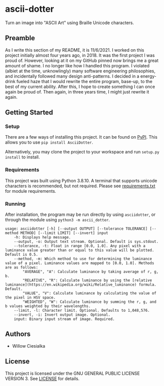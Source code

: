 # ascii-dotter

Turn an image into "ASCII Art" using Braille Unicode characters.

## Preamble

As I write this section of my README, it is 11/6/2021. I worked on this project initially almost four years ago, in 2018. It was the first project I was proud of. However, looking at it on my GitHub pinned now brings me a great amount of shame. I no longer like how I handled this program. I violated (albiet at the time, unknowlingly) many software engineering philosophies, and incidentally followed many design anti-patterns. I decided in a energy-drink fueled haze that I would rewrite the entire program, base-up, to the best of my current ability. After this, I hope to create something I can once again be proud of. Then again, in three years time, I might just rewrite it again.

## Getting Started

### Setup

There are a few ways of installing this project. It can be found on [PyPI](https://pypi.org/project/AsciiDotter/). This allows you to use `pip install AsciiDotter`.

Alternatively, you may clone the project to your workspace and run `setup.py install` to install.

### Requirements

This project was built using Python 3.8.10. A terminal that supports unicode characters is recommended, but not required. Please see [requirements.txt](requirements.txt) for module requirements.

### Running

After installation, the program may be run directly by using `asciidotter`, or through the module using `python3 -m ascii_dotter`.

```
usage: asciidotter [-h] [--output OUTPUT] [--tolerance TOLERANCE] [--method METHOD] [--limit LIMIT] [--invert] input
    -h: Displays help message.
    --output, -o: Output text stream. Optional. Default is sys.stdout.
    --tolerance, -t: Float in range [0.0, 1.0]. Any pixel with a luminance value greater than or equal to this value will be plotted. Default is 0.5.
    --method, -m: Which method to use for determining the luminance value of a pixel. Luminance values are mapped to [0.0, 1.0]. Methods are as follows:
        "AVERAGE", "A": Calculate luminance by taking average of r, g, b.
        "RELATIVE", "R": Calculate luminance by using the [relative luminance](https://en.wikipedia.org/wiki/Relative_luminance) formula. Default.
        "VALUE", "V": Calculate luminance by calculating the value of the pixel in HSV space.
        "WEIGHTED", "W": Calculate luminance by summing the r, g, and b values weighted by their wavelengths.
    --limit, -l: Character limit. Optional. Defaults to 1,048,576.
    --invert, -i: Invert output image. Optional.
    input: Binary input stream of image. Required. 

```

 
 ## Authors
 
 - Willow Ciesialka

 ## License

 This project is licensed under the GNU GENERAL PUBLIC LICENSE VERSION 3. See [LICENSE](LICENSE) for details.
